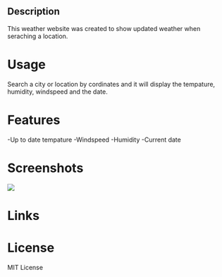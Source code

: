 ## Description
This weather website was created to show updated weather when seraching a location. 

# Usage
Search a city or location by cordinates and it will display the tempature, humidity, windspeed and the date. 

# Features
-Up to date tempature
-Windspeed
-Humidity
-Current date

# Screenshots
<img src='weatherSS.png'>

# Links


# License
MIT License
